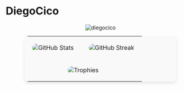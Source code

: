 # DiegoCico

<p align="center">
  <img src="https://komarev.com/ghpvc/?username=diegocico&label=Profile%20views&color=0e75b6&style=flat" alt="diegocico" />
</p>

<div align="center">
  <table style="border-collapse: collapse; width: 80%; margin: auto; background-color: #f9f9f9; border-radius: 10px; box-shadow: 0px 4px 8px rgba(0, 0, 0, 0.1);">
    <tr>
      <td style="padding: 20px; text-align: center;">
        <!-- GitHub Stats -->
        <img src="https://github-readme-stats.vercel.app/api?username=diegocico&show_icons=true&theme=material-palenight&hide_border=true" alt="GitHub Stats" style="border-radius: 10px;">
      </td>
      <td style="padding: 20px; text-align: center;">
        <!-- GitHub Streak Stats -->
        <img src="https://github-readme-streak-stats.herokuapp.com/?user=diegocico&theme=material-palenight&hide_border=true" alt="GitHub Streak" style="border-radius: 10px;">
      </td>
    </tr>
    <tr>
      <td colspan="2" style="padding: 20px; text-align: center;">
        <!-- GitHub Profile Trophy -->
        <img src="https://github-profile-trophy.vercel.app/?username=DiegoCico&theme=radical&no-frame=true&row=1&column=3" alt="Trophies" style="border-radius: 10px;">
      </td>
    </tr>
  </table>
</div>
